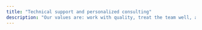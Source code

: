 ```yaml
---
title: "Technical support and personalized consulting"
description: "Our values are: work with quality, treat the team well, and treat the customer well. We don't like to talk with technical vocabulary, but we do love to transform political challenges into technological solutions!"
---
```

